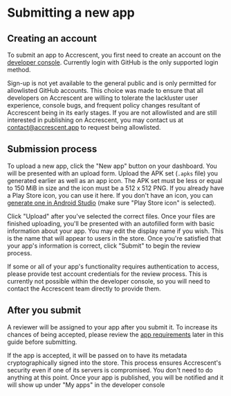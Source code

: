 # Submitting a new app

## Creating an account

To submit an app to Accrescent, you first need to create an account on the [developer console].
Currently login with GitHub is the only supported login method.

Sign-up is not yet available to the general public and is only permitted for allowlisted GitHub
accounts. This choice was made to ensure that all developers on Accrescent are willing to tolerate
the lackluster user experience, console bugs, and frequent policy changes resultant of Accrescent
being in its early stages. If you are not allowlisted and are still interested in publishing on
Accrescent, you may contact us at <contact@accrescent.app> to request being allowlisted.

## Submission process

To upload a new app, click the "New app" button on your dashboard. You will be
presented with an upload form. Upload the APK set (`.apks` file) you generated
earlier as well as an app icon. The APK set must be less or equal to 150 MiB in
size and the icon must be a 512 x 512 PNG. If you already have a Play Store
icon, you can use it here. If you don't have an icon, you can [generate one in
Android Studio] (make sure "Play Store icon" is selected).

Click "Upload" after you've selected the correct files. Once your files are
finished uploading, you'll be presented with an autofilled form with basic
information about your app. You may edit the display name if you wish. This is
the name that will appear to users in the store. Once you're satisfied that your
app's information is correct, click "Submit" to begin the review process.

If some or all of your app's functionality requires authentication to access,
please provide test account credentials for the review process. This is
currently not possible within the developer console, so you will need to contact
the Accrescent team directly to provide them.

## After you submit

A reviewer will be assigned to your app after you submit it. To increase its
chances of being accepted, please review the [app requirements] later in this
guide before submitting.

If the app is accepted, it will be passed on to have its metadata
cryptographically signed into the store. This process ensures Accrescent's
security even if one of its servers is compromised. You don't need to do
anything at this point. Once your app is published, you will be notified and it
will show up under "My apps" in the developer console

[app requirements]: ../appendix/requirements.md
[developer console]: https://console.accrescent.app
[generate one in Android Studio]: https://developer.android.com/studio/write/image-asset-studio#create-adaptive
